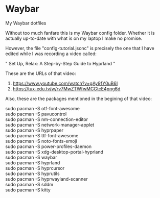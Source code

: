 # Waybar
My Waybar dotfiles

Without too much fanfare this is my Waybar config folder.
Whether it is actually up-to-date with what is on my laptop I make no promise.

However, the file "config-tutorial.jsonc" is precisely the one that I have
edited while I was recording a video called:

" Set Up, Relax: A Step-by-Step Guide to Hyprland "

These are the URLs of that video:

1. https://www.youtube.com/watch?v=gAy9fY0uB6I
2. https://tux-edu.tv/w/rv7MwZTWfwMCGtcE4png6d

Also, these are the packages mentioned in the begining of that video:

sudo pacman -S otf-font-awesome  
sudo pacman -S pavucontrol  
sudo pacman -S nm-connection-editor  
sudo pacman -S network-manager-applet  
sudo pacman -S hyprpaper  
sudo pacman -S ttf-font-awesome  
sudo pacman -S noto-fonts-emoji  
sudo pacman -S power-profiles-daemon  
sudo pacman -S xdg-desktop-portal-hyprland  
sudo pacman -S waybar  
sudo pacman -S hyprland  
sudo pacman -S hyprcursor  
sudo pacman -S hyprutils  
sudo pacman -S hyprwayland-scanner  
sudo pacman -S sddm  
sudo pacman -S kitty  

